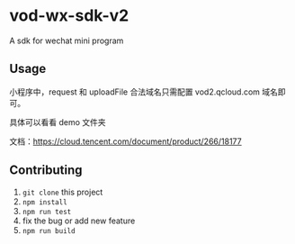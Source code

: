 # vod-wx-sdk-v2

A sdk for wechat mini program

## Usage

小程序中，request 和 uploadFile 合法域名只需配置 vod2.qcloud.com 域名即可。

具体可以看看 demo 文件夹

文档：https://cloud.tencent.com/document/product/266/18177

## Contributing

1. `git clone` this project
1. `npm install`
1. `npm run test`
1. fix the bug or add new feature
1. `npm run build`

